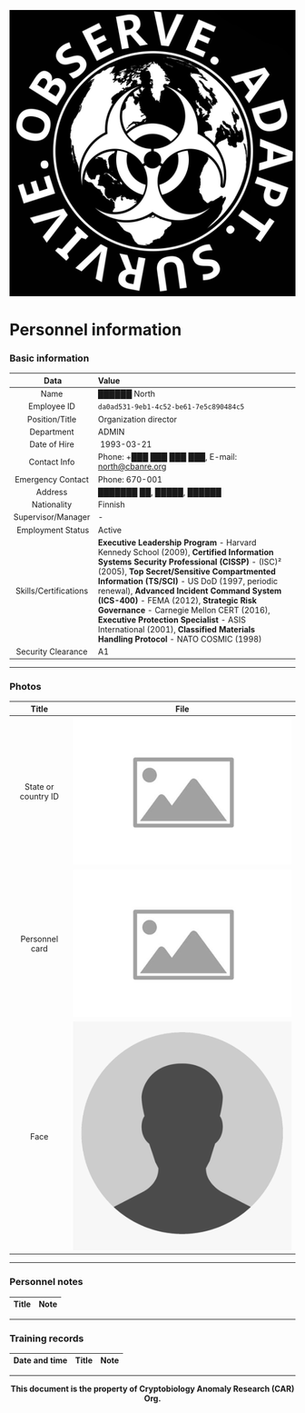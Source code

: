 ![CAR Org. Logo](/media/car_logo.png)

# Personnel information

### Basic information

| Data | Value |
| :---: | :--- |
| Name | ██████ North |
| Employee ID | `da0ad531-9eb1-4c52-be61-7e5c890484c5` |
| Position/Title | Organization director |
| Department | ADMIN |
| Date of Hire | 1993-03-21 |
| Contact Info | Phone: +███ ███ ███ ███, E-mail: north@cbanre.org |
| Emergency Contact | Phone: 670-001 |
| Address | ███████ ██, █████, ██████ |
| Nationality | Finnish |
| Supervisor/Manager | - |
| Employment Status | Active |
| Skills/Certifications | **Executive Leadership Program** - Harvard Kennedy School (2009), **Certified Information Systems Security Professional (CISSP)** - (ISC)² (2005), **Top Secret/Sensitive Compartmented Information (TS/SCI)** - US DoD (1997, periodic renewal), **Advanced Incident Command System (ICS-400)** - FEMA (2012), **Strategic Risk Governance** - Carnegie Mellon CERT (2016), **Executive Protection Specialist** - ASIS International (2001), **Classified Materials Handling Protocol** - NATO COSMIC (1998) |
| Security Clearance | A1 |

---

### Photos

| Title | File |
| :---: | :---: |
| State or country ID | ![ID](/media/placeholder_image.png) |
| Personnel card | ![ID](/media/placeholder_image.png) |
| Face | ![ID](/media/placeholder_person.png) |

---

### Personnel notes

| Title | Note |
| :---: | :--- |

---

### Training records

| Date and time | Title | Note |
| :---: | :--- | :--- |

---

**<p align="center">This document is the property of Cryptobiology Anomaly Research (CAR) Org.</p>**